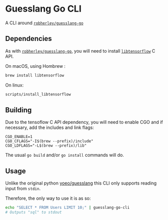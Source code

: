 # Guesslang Go CLI

A CLI around [`robherley/guesslang-go`](https://github.com/robherley/guesslang-go)

## Dependencies

As with [`robherley/guesslang-go`](https://github.com/robherley/guesslang-go), you will
need to install [`libtensorflow`](https://www.tensorflow.org/install/lang_c) C API.

On macOS, using Hombrew :
```sh
brew install libtensorflow
```

On linux:
```sh
scripts/install_libtensorflow
```
## Building

Due to the tensoflow C API dependency, you will need to enable CGO and if
necessary, add the includes and link flags:
```
CGO_ENABLE=1
CGO_CFLAGS="-I$(brew --prefix)/include"
CGO_LDFLAGS="-L$(brew --prefix)/lib"
```

The usual `go build` and/or `go install` commands will do.

## Usage

Unlike the original python [yoeo/guesslang](https://github.com/yoeo/guesslang)
this CLI only supports reading input from `stdin`.

Therefore, the only way to use it is as so:
```sh
echo "SELECT * FROM Users LIMIT 10;" | guesslang-go-cli
# Outputs "sql" to stdout
```
